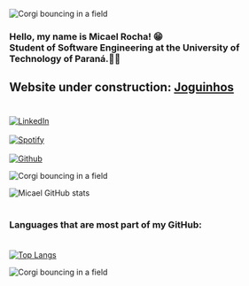 ![Corgi bouncing in a field](https://media.giphy.com/media/aiY3b1eT6ks1oPPhDq/giphy.gif)
### Hello, my name is Micael Rocha! 😁<br/>Student of Software Engineering at the University of Technology of Paraná.👨‍🎓
## Website under construction: [Joguinhos](https://www.joguinhos.org)
#
[![LinkedIn](https://img.shields.io/badge/LinkedIn-0077B5?style=for-the-badge&logo=linkedin&logoColor=white)](https://www.linkedin.com/feed/)<br/>
<br/>
[![Spotify](https://img.shields.io/badge/Spotify-1ED760?&style=for-the-badge&logo=spotify&logoColor=white)](https://open.spotify.com/user/micaelrochas?si=83f1662fd99a4b13)<br/>
<br/>
[![Github](https://img.shields.io/badge/GitHub-100000?style=for-the-badge&logo=github&logoColor=white)](https://github.com/eu-micaeu)<br/>

![Corgi bouncing in a field](https://media.giphy.com/media/e3QGRhxXaeWDm/giphy.gif)

![Micael GitHub stats](https://github-readme-stats.vercel.app/api?username=eu-micaeu&show_icons=true&theme=dark)
#
### Languages ​​that are most part of my GitHub:<br/><br/>
[![Top Langs](https://github-readme-stats.vercel.app/api/top-langs/?username=eu-micaeu&hide_progress=false)](https://github.com/anuraghazra/github-readme-stats)

![Corgi bouncing in a field](https://media.giphy.com/media/1kJxyyCq9ZHXX0GM3a/giphy.gif)

